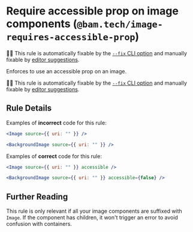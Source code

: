 # Require accessible prop on image components (`@bam.tech/image-requires-accessible-prop`)

🔧💡 This rule is automatically fixable by the [`--fix` CLI option](https://eslint.org/docs/latest/user-guide/command-line-interface#--fix) and manually fixable by [editor suggestions](https://eslint.org/docs/developer-guide/working-with-rules#providing-suggestions).

<!-- end auto-generated rule header -->

Enforces to use an accessible prop on an image.

🔧💡 This rule is automatically fixable by the [`--fix` CLI option](https://eslint.org/docs/latest/user-guide/command-line-interface#--fix) and manually fixable by [editor suggestions](https://eslint.org/docs/developer-guide/working-with-rules#providing-suggestions).

## Rule Details

Examples of **incorrect** code for this rule:

```jsx
<Image source={{ uri: "" }} />
```

```jsx
<BackgroundImage source={{ uri: "" }} />
```

Examples of **correct** code for this rule:

```jsx
<Image source={{ uri: "" }} accessible />
```

```jsx
<BackgroundImage source={{ uri: "" }} accessible={false} />
```

## Further Reading

This rule is only relevant if all your image components are suffixed with `Image`. If the component has children, it won't trigger an error to avoid confusion with containers.
